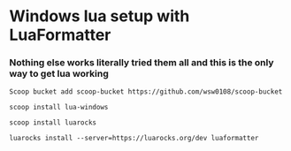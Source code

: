 # Windows lua setup with LuaFormatter

### Nothing else works literally tried them all and this is the only way to get lua working

```Scoop bucket add scoop-bucket https://github.com/wsw0108/scoop-bucket```

```scoop install lua-windows```

```scoop install luarocks```

```luarocks install --server=https://luarocks.org/dev luaformatter```
